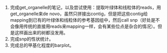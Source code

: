 1. 完成get_organelle的笔记，以及尝试使用：提取叶绿体和线粒体的reads，用get_organelle来de novo，虽然只拼接出contig，但是把这些contig给mapping到已有的叶绿体和线粒体的参考基因组中，然后call snp（好处是不会像用传统的直接用reads来mapping一样，会有某些位点是杂合的情况）。但是这样画出来的树都没发用。
2. 完成snp的性状统计。
3. 完成总的甲基化程度的barplot。